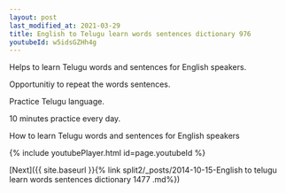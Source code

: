 ```yaml
---
layout: post
last_modified_at: 2021-03-29
title: English to Telugu learn words sentences dictionary 976 
youtubeId: w5idsGZHh4g
---
```

 
 
Helps to learn Telugu words and sentences for English speakers.

Opportunitiy to repeat the words sentences. 

Practice Telugu language. 
 
10 minutes practice every day. 
 
How to learn Telugu words and sentences for English speakers 
 
{% include youtubePlayer.html id=page.youtubeId %}
 
 
[Next]({{ site.baseurl }}{% link  split2/_posts/2014-10-15-English to telugu learn words sentences dictionary 1477 .md%})
 
